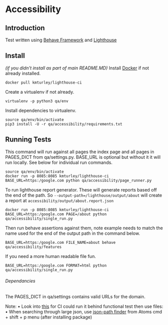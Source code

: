 # Accessibility

## Introduction

Test written using [Behave Framework](http://pythonhosted.org/behave/) and [Lighthouse](https://github.com/GoogleChrome/lighthouse)


## Install
*(if you didn't install as part of main README.MD)*
Install [Docker](https://store.docker.com/editions/community/docker-ce-desktop-mac) if not already installed.
```
docker pull kmturley/lighthouse-ci
```
Create a virtualenv if not already.
```
virtualenv -p python3 qa/env
```
Install dependencies to virtualenv.
```
source qa/env/bin/activate
pip3 install -U -r qa/accessibility/requirements.txt
```

## Running Tests
This command will run against all pages the index page and all pages in PAGES_DICT from qa/settings.py. BASE_URL is optional but without it it will run locally. See below for individual run commands.
```
source qa/env/bin/activate
docker run -p 8085:8085 kmturley/lighthouse-ci
BASE_URL=https:/google.com python qa/accessibility/page_runner.py
```

To run lighthouse report generator. These will generate reports based off the end of the path. So ```--output-path=/lighthouse/output/about``` will create a report at ```accessibility/output/about.report.json```
```
docker run -p 8085:8085 kmturley/lighthouse-ci
BASE_URL=https:/google.com PAGE=/about python qa/accessibility/single_run.py
```

Then run behave assertions against them, note example needs to match the name used for the end of the output path in the command below.
```
BASE_URL=https:/google.com FILE_NAME=about behave qa/accessibility/features
```

If you need a more human readable file fun.
```
BASE_URL=https:/google.com FORMAT=html python qa/accessibility/single_run.py
```


###### Dependancies

The PAGES_DICT in qa/settings contains valid URLs for the domain.

Note:
• Look into [this](https://sites.google.com/a/chromium.org/chromedriver/logging/performance-log) for CI could run it behind functional test then use files:
• When searching through large json, use [json-path finder](https://atom.io/packages/json-path-finder) from Atoms cmd + shift + p menu (after installing package)
